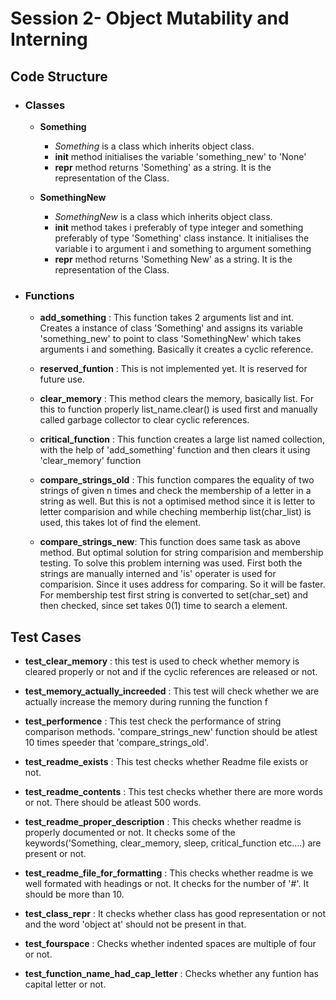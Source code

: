 # Session 2- Object Mutability and Interning

## Code Structure 
* ### Classes
    * **Something**
        * *Something* is a class which inherits object class.
        * __init__ method initialises the variable 'something_new' to 'None'
        * __repr__ method returns 'Something' as a string. It is the representation of the Class.


    * **SomethingNew**
        * *SomethingNew* is a class which inherits object class.
        * __init__ method takes i preferably of type integer and something preferably of type 'Something' class instance. It initialises the variable i to argument i and  something to argument something
        * __repr__ method returns 'Something New' as a string. It is the representation of the Class.

* ### Functions
    * **add_something** : This function takes 2 arguments list and int. Creates a instance of class 'Something' and assigns its variable 'something_new' to point to class 'SomethingNew' which takes arguments i and something. Basically it creates a cyclic reference.


    * **reserved_funtion** : This is not implemented yet. It is reserved for future use.


    * **clear_memory** : This method clears the memory, basically list. For this to function properly list_name.clear() is used first and manually called garbage collector to clear cyclic references.


    * **critical_function** : This function creates a large list named collection, with the help of 'add_something' function and then clears it using 'clear_memory' function


    * **compare_strings_old** : This function compares the equality of two strings of given n times and check the membership of a letter in a string as well. But this is not a optimised method since it is letter to letter comparision and while cheching memberhip list(char_list) is used, this takes lot of find the element.


    * **compare_strings_new**: This function does same task as above method. But optimal solution for string comparision and membership testing. To solve this problem interning was used. First both the strings are manually interned and 'is' operater is used for comparision. Since it uses address for comparing. So it will be faster. 
    For membership test first string is converted to set(char_set) and then checked, since set takes 0(1) time to search a element. 


## Test Cases

*  **test_clear_memory** :  this test is used to check whether memory is cleared properly or not and if the cyclic references are released or not.


*  **test_memory_actually_increeded** :  This test will check whether we are actually increase the memory during running the function f

*  **test_performence** : This test check the performance of string comparison methods. 'compare_strings_new' function should be atlest 10 times speeder that 'compare_strings_old'.

*  **test_readme_exists** :  This test checks whether Readme file exists or not.
*  **test_readme_contents** : This test checks whether there are more words or not. There should be atleast 500 words.


*  **test_readme_proper_description** : This checks whether readme is properly documented or not. It checks some of the keywords('Something, clear_memory, sleep, critical_function etc....) are present or not.


*  **test_readme_file_for_formatting** : This checks whether readme is we well formated with headings or not. It checks for the number of '#'. It should be more than 10.


*  **test_class_repr** : It checks whether class has good representation or not and the word 'object at' should not be present in that.


*  **test_fourspace** : Checks whether indented spaces are multiple of four or not. 


* **test_function_name_had_cap_letter** : Checks whether any funtion has capital letter or not.

